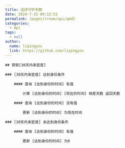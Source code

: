 ```yaml
---
title: 连续守护天数
date: 2024-7-15 09:12:52
permalink: /pages/cream/api/qmd2
categories:
  - Api
tags:
  - null
author:
  name: liqingyou
  link: https://github.com/liqingyou
---
```


    ## 获取[30天内亲密度]

    ### [30天内亲密度] 达到身份条件

        #### 查询 [达到身份的时间] 有值

            计算 [达到身份的时间] [现在的时间] 相差天数 返回天数

        #### 查询 [达到身份的时间] 没有值

            更新 [达到身份的时间] 为现在时间

    ### [30天内亲密度] 未达到身份条件

        #### 查询 [达到身份的时间] 有值

            更新 [达到身份的时间] 为0